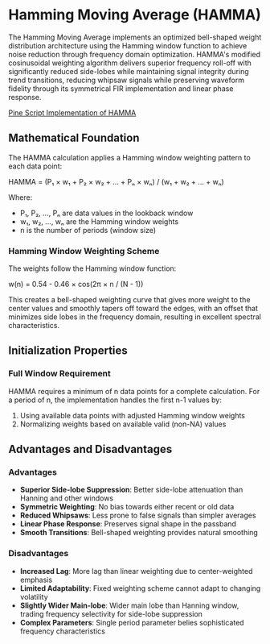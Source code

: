 # Hamming Moving Average (HAMMA)

The Hamming Moving Average implements an optimized bell-shaped weight distribution architecture using the Hamming window function to achieve noise reduction through frequency domain optimization. HAMMA's modified cosinusoidal weighting algorithm delivers superior frequency roll-off with significantly reduced side-lobes while maintaining signal integrity during trend transitions, reducing whipsaw signals while preserving waveform fidelity through its symmetrical FIR implementation and linear phase response.

[Pine Script Implementation of HAMMA](https://github.com/mihakralj/pinescript/blob/main/indicators/trends_FIR/hamma.pine)

## Mathematical Foundation

The HAMMA calculation applies a Hamming window weighting pattern to each data point:

HAMMA = (P₁ × w₁ + P₂ × w₂ + ... + Pₙ × wₙ) / (w₁ + w₂ + ... + wₙ)

Where:

- P₁, P₂, ..., Pₙ are data values in the lookback window
- w₁, w₂, ..., wₙ are the Hamming window weights
- n is the number of periods (window size)

### Hamming Window Weighting Scheme

The weights follow the Hamming window function:

w(n) = 0.54 - 0.46 × cos(2π × n / (N - 1))

This creates a bell-shaped weighting curve that gives more weight to the center values and smoothly tapers off toward the edges, with an offset that minimizes side lobes in the frequency domain, resulting in excellent spectral characteristics.

## Initialization Properties

### Full Window Requirement

HAMMA requires a minimum of n data points for a complete calculation. For a period of n, the implementation handles the first n-1 values by:

1. Using available data points with adjusted Hamming window weights
2. Normalizing weights based on available valid (non-NA) values

## Advantages and Disadvantages

### Advantages

- **Superior Side-lobe Suppression**: Better side-lobe attenuation than Hanning and other windows
- **Symmetric Weighting**: No bias towards either recent or old data
- **Reduced Whipsaws**: Less prone to false signals than simpler averages
- **Linear Phase Response**: Preserves signal shape in the passband
- **Smooth Transitions**: Bell-shaped weighting provides natural smoothing

### Disadvantages

- **Increased Lag**: More lag than linear weighting due to center-weighted emphasis
- **Limited Adaptability**: Fixed weighting scheme cannot adapt to changing volatility
- **Slightly Wider Main-lobe**: Wider main lobe than Hanning window, trading frequency selectivity for side-lobe suppression
- **Complex Parameters**: Single period parameter belies sophisticated frequency characteristics
